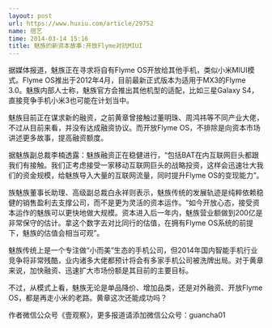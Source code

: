 ```yaml
---
layout: post
url: https://www.huxiu.com/article/29752
name: 宿艺
time: 2014-03-14 15:16
title: 魅族的新资本故事:开放Flyme对抗MIUI
---
```

据媒体报道，魅族正在寻求将自有Flyme OS开放给其他手机，类似小米MIUI模式。Flyme OS推出于2012年4月，目前最新正式版本为适用于MX3的Flyme 3.0。魅族内部人士称，魅族官方会推出其他机型的适配，比如三星Galaxy S4，直接竞争手机小米3也可能在计划当中。

魅族目前正在谋求新的融资，之前黄章曾接触过董明珠、周鸿祎等不同产业大佬，不过从目前来看，并没有达成融资协议。而开放Flyme OS，不排除是向资本市场讲述更多故事，提高融资额度。

据魅族副总裁李楠透露：魅族融资正在稳健进行，“包括BAT在内互联网巨头都跟我们有接触。我们正考虑接受一家移动互联网巨头的战略投资，这样会迅速壮大我们的资金规模，给魅族导入大量的互联网流量，同时提升Flyme OS的变现能力”。

族魅族董事长助理、高级副总裁白永祥则表示，魅族传统的发展轨迹是纯粹依赖稳健的销售盈利去支撑公司，而不是更为灵活的资本运作。“如今开放心态，接受资本运作的魅族可以更快地做大规模。资本进入后一年内，魅族营业额做到200亿是非常保守的估计。拿这个数字去对比同行的估值，在拥有Flyme OS系统的前提下，魅族的估值会相当可观”。

魅族传统上是一个专注做“小而美”生态的手机公司，但2014年国内智能手机行业竞争将非常残酷，业内诸多大佬都预计将会有多家手机公司被洗牌出局。对于黄章来说，加快融资、迅速扩大市场份额是其目前的主要目标。

不过，从模式上看，魅族无论是单品降价、增加品类，还是对外融资、开放Flyme OS，都是再走小米的老路。黄章这次还能成功吗？

作者微信公众号《壹观察》，更多报道请添加微信公众号：guancha01

